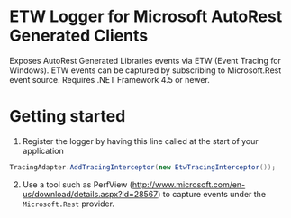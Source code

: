 # ETW Logger for Microsoft AutoRest Generated Clients

Exposes AutoRest Generated Libraries events via ETW (Event Tracing for Windows). ETW events can be captured by subscribing to Microsoft.Rest event source. Requires .NET Framework 4.5 or newer.

# Getting started

1. Register the logger by having this line called at the start of your application
```csharp
TracingAdapter.AddTracingInterceptor(new EtwTracingInterceptor());
```
2. Use a tool such as PerfView (http://www.microsoft.com/en-us/download/details.aspx?id=28567) to capture events under the ```Microsoft.Rest``` provider.
